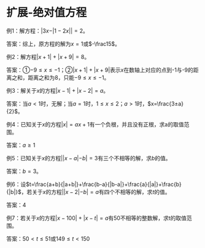# 扩展-绝对值方程

例1：解方程：$|3x-|1-2x||=2$。

答案：综上，原方程的解为$x=1$或$-\frac15$。



例2：解方程$|x+1|+|x+9|=8$。

答案：①$-9≤x≤-1$；②$|x+1|+|x+9|$表示$x$在数轴上对应的点到-1与-9的距离之和，距离之和为8，只能$-9≤x≤-1$。



例3：解关于$x$的方程$|x-1|+|x-2|=a$。

答案：当$a<1$时，无解；当$a=1$时，$1≤x≤2$；$a>1$时，$x=\frac{3±a}{2}$。



例4：已知关于$x$的方程$|x|=ax+1$有一个负根，并且没有正根，求a的取值范围。

答案：$a≥1$



例5：已知关于$x$的方程$||x-a|-b|=3$有三个不相等的解，求$b$的值。

答案：$b=3$。



例6：设$t=\frac{a+b}{|a+b|}+\frac{b-a}{|b-a|}+\frac{a}{|a|}+\frac{b}{|b|}$，若关于$x$的方程$||x-2|-b|=a$有四个不相等的解，求$t$的值。

答案：4



例7：若关于$x$的方程$|x-100|+|x-t|=a$有50不相等的整数解，求t的取值范围。

答案：$50<t≤51$或$149≤t<150$
